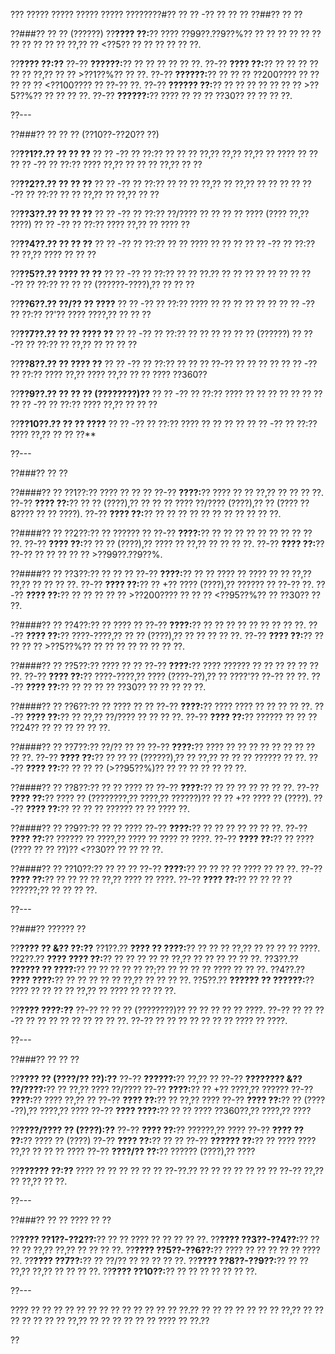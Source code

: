 ??? ????? ????? ????? ????? ????????#?? ?? ?? -?? ?? ?? ??
??##?? ?? ??

??###?? ?? ?? (??????)
??**???? ??:**?? ???? ??99??.??9??%?? ?? ?? ?? ?? ?? ?? ?? ?? ?? ?? ?? ??,?? ?? <??5?? ?? ?? ?? ?? ?? ??.

??**???? ??:??**
??-?? **??????:**?? ?? ?? ?? ?? ?? ??.
??-?? **???? ??:**?? ?? ?? ?? ?? ?? ?? ??,?? ?? ?? >??1??%?? ?? ??.
??-?? **??????:**?? ?? ?? ?? ??200???? ?? ?? ?? ?? ?? <??100???? ?? ??-?? ??.
??-?? **?????? ??:**?? ?? ?? ?? ?? ?? ?? ?? >??5??%?? ?? ?? ?? ??.
??-?? **??????:**?? ???? ?? ?? ?? ??30?? ?? ?? ?? ??.

??---

??###?? ?? ?? ?? (??10??-??20?? ??)

??**??1??.?? ?? ?? ??**
??  ?? -?? ?? ??:?? ?? ?? ?? ??,?? ??,?? ??,?? ?? ???? ?? ??
??  ?? -?? ?? ??:?? ???? ??,?? ?? ?? ?? ??,?? ?? ??

??**??2??.?? ?? ?? ??**
??  ?? -?? ?? ??:?? ?? ?? ?? ??,?? ?? ??,?? ?? ?? ??
??  ?? -?? ?? ??:?? ?? ?? ??,?? ?? ??,?? ?? ??

??**??3??.?? ?? ?? ??**
??  ?? -?? ?? ??:?? ??/???? ?? ?? ?? ?? ???? (???? ??,?? ????)
??  ?? -?? ?? ??:?? ???? ??,?? ?? ???? ??

??**??4??.?? ?? ?? ??**
??  ?? -?? ?? ??:?? ?? ?? ???? ?? ?? ??
??  ?? -?? ?? ??:?? ?? ??,?? ???? ?? ?? ??

??**??5??.?? ???? ?? ??**
??  ?? -?? ?? ??:?? ?? ?? ??.?? ?? ?? ?? ?? ?? ??
??  ?? -?? ?? ??:?? ?? ?? ?? (??????-????),?? ?? ?? ??

??**??6??.?? ??/?? ?? ????**
??  ?? -?? ?? ??:?? ???? ?? ?? ?? ?? ?? ??
??  ?? -?? ?? ??:?? ??'?? ???? ????,?? ?? ?? ??

??**??7??.?? ?? ?? ???? ??**
??  ?? -?? ?? ??:?? ?? ?? ?? ?? ?? ?? (??????)
??  ?? -?? ?? ??:?? ?? ??,?? ?? ?? ?? ??

??**??8??.?? ?? ???? ??**
??  ?? -?? ?? ??:?? ?? ?? ?? ??-?? ?? ?? ?? ??
??  ?? -?? ?? ??:?? ???? ??,?? ???? ??,?? ?? ?? ???? ??360??

??**??9??.?? ?? ?? ?? (????????)??**
??  ?? -?? ?? ??:?? ???? ?? ?? ?? ?? ?? ?? ??
??  ?? -?? ?? ??:?? ???? ??,?? ?? ?? ??

??**??10??.?? ?? ?? ????**
??   ?? -?? ?? ??:?? ???? ?? ?? ?? ??
??   ?? -?? ?? ??:?? ???? ??,?? ?? ?? ??**

??---

??###?? ?? ??

??####?? ?? ??1??:?? ???? ?? ?? ??
??-?? **????:**?? ???? ?? ?? ??,?? ?? ?? ?? ??.
??-?? **???? ??:**?? ?? ?? (????),?? ?? ?? ?? ???? ??/???? (????),?? ?? (???? ??8???? ?? ?? ????).
??-?? **???? ??:**?? ?? ?? ?? ?? ?? ?? ?? ?? ?? ?? ??.

??####?? ?? ??2??:?? ?? ?????? ??
??-?? **????:**?? ?? ?? ?? ?? ?? ?? ?? ?? ?? ??.
??-?? **???? ??:**?? ?? ?? (????),?? ???? ?? ??,?? ?? ?? ?? ??.
??-?? **???? ??:**?? ??-?? ?? ?? ?? ?? ?? >??99??.??9??%.

??####?? ?? ??3??:?? ?? ?? ??
??-?? **????:**?? ?? ?? ???? ?? ???? ?? ?? ??,?? ??,?? ?? ?? ?? ??.
??-?? **???? ??:**?? ?? +?? ???? (????),?? ?????? ?? ??-?? ??.
??-?? **???? ??:**?? ?? ?? ?? ?? ?? >??200???? ?? ?? ?? <??95??%?? ?? ??30?? ?? ??.

??####?? ?? ??4??:?? ?? ???? ??
??-?? **????:**?? ?? ?? ?? ?? ?? ?? ?? ?? ??.
??-?? **???? ??:**?? ????-????,?? ?? ?? (????),?? ?? ?? ?? ?? ??.
??-?? **???? ??:**?? ?? ?? ?? ?? >??5??%?? ?? ?? ?? ?? ?? ?? ?? ??.

??####?? ?? ??5??:?? ???? ?? ??
??-?? **????:**?? ???? ?????? ?? ?? ?? ?? ?? ?? ??.
??-?? **???? ??:**?? ????-????,?? ???? (????-??),?? ?? ????'?? ??-?? ?? ??.
??-?? **???? ??:**?? ?? ?? ?? ?? ??30?? ?? ?? ?? ?? ??.

??####?? ?? ??6??:?? ?? ???? ?? ??
??-?? **????:**?? ???? ???? ?? ?? ?? ?? ??.
??-?? **???? ??:**?? ?? ??,?? ??/???? ?? ?? ?? ??.
??-?? **???? ??:**?? ?????? ?? ?? ?? ??24?? ?? ?? ?? ?? ?? ??.

??####?? ?? ??7??:?? ??/?? ?? ??
??-?? **????:**?? ???? ?? ?? ?? ?? ?? ?? ?? ?? ?? ??.
??-?? **???? ??:**?? ?? ?? ?? (??????),?? ?? ??,?? ?? ?? ?? ?????? ?? ??.
??-?? **???? ??:**?? ?? ?? ?? (>??95??%)?? ?? ?? ?? ?? ?? ?? ??.

??####?? ?? ??8??:?? ?? ?? ???? ??
??-?? **????:**?? ?? ?? ?? ?? ?? ?? ??.
??-?? **???? ??:**?? ???? ?? (????????,?? ????,?? ??????)?? ?? ?? +?? ???? ?? (????).
??-?? **???? ??:**?? ?? ?? ?? ?????? ?? ?? ???? ??.

??####?? ?? ??9??:?? ?? ?? ????
??-?? **????:**?? ?? ?? ?? ?? ?? ?? ??.
??-?? **???? ??:**?? ?????? ?? ????,?? ???? ?? ???? ?? ????.
??-?? **???? ??:**?? ?? ???? (???? ?? ?? ??)?? <??30?? ?? ?? ?? ??.

??####?? ?? ??10??:?? ?? ?? ??
??-?? **????:**?? ?? ?? ?? ?? ???? ?? ?? ??.
??-?? **???? ??:**?? ?? ?? ?? ?? ??,?? ???? ?? ????.
??-?? **???? ??:**?? ?? ?? ?? ?? ??????;?? ?? ?? ?? ??.

??---

??###?? ?????? ??

??**???? ?? &?? ??:??**
??1??.?? **???? ?? ????:**?? ?? ?? ?? ??,?? ?? ?? ?? ?? ????.
??2??.?? **???? ???? ??:**?? ?? ?? ?? ?? ?? ??,?? ?? ?? ?? ?? ?? ??.
??3??.?? **?????? ?? ????:**?? ?? ?? ?? ?? ?? ??;?? ?? ?? ?? ?? ???? ?? ?? ??.
??4??.?? **???? ????:**?? ?? ?? ?? ?? ?? ??,?? ?? ?? ?? ??.
??5??.?? **?????? ?? ??????:**?? ???? ?? ?? ?? ?? ??,?? ?? ???? ?? ?? ?? ??.

??**???? ????:??**
??-?? ?? ?? ?? (????????)?? ?? ?? ?? ?? ?? ????.
??-?? ?? ?? ??-?? ?? ?? ?? ?? ?? ?? ?? ?? ??.
??-?? ?? ?? ?? ?? ?? ?? ?? ???? ?? ????.

??---

??###?? ?? ?? ??

??**???? ?? (????/?? ??):??**
??-?? **??????:**?? ??,?? ??
??-?? **???????? &?? ??/????:**?? ?? ??,?? ???? ??/????
??-?? **????:**?? ?? +?? ????,?? ??????
??-?? **????:**?? ???? ??,?? ??
??-?? **???? ??:**?? ?? ??,?? ????
??-?? **???? ??:**?? ?? (????-??),?? ????,?? ????
??-?? **???? ????:**?? ?? ?? ???? ??360??,?? ????,?? ????

??**????/???? ?? (????):??**
??-?? **???? ??:**?? ??????,?? ????
??-?? **???? ?? ??:**?? ???? ?? (????)
??-?? **???? ??:**?? ?? ??
??-?? **?????? ??:**?? ?? ???? ???? ??,?? ?? ?? ?? ????
??-?? **????/?? ??:**?? ?????? (????),?? ????

??**?????? ??:??**
???? ?? ?? ?? ?? ?? ?? ??-??.?? ?? ?? ?? ?? ?? ?? ?? ??-?? ??,?? ?? ??,?? ?? ??.

??---

??###?? ?? ?? ???? ?? ??

??**???? ??1??-??2??:**?? ?? ?? ???? ?? ?? ?? ?? ??.
??**???? ??3??-??4??:**?? ?? ?? ?? ??,?? ??,?? ?? ?? ?? ??.
??**???? ??5??-??6??:**?? ???? ?? ?? ?? ?? ?? ???? ??.
??**???? ??7??:**?? ?? ??/?? ?? ?? ?? ?? ??.
??**???? ??8??-??9??:**?? ?? ?? ??,?? ??,?? ?? ?? ?? ??.
??**???? ??10??:**?? ?? ?? ?? ?? ?? ?? ??.

??---

???? ?? ?? ?? ?? ?? ?? ?? ?? ?? ?? ?? ?? ?? ??.?? ?? ?? ?? ?? ?? ?? ?? ??,?? ?? ?? ?? ?? ?? ?? ?? ??,?? ?? ?? ?? ?? ?? ?? ???? ?? ??.??

??
